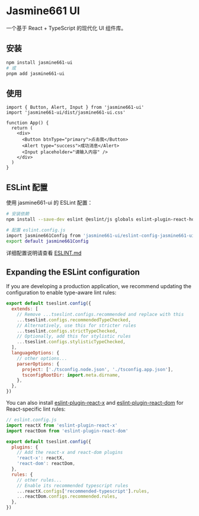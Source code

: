 # Jasmine661 UI

一个基于 React + TypeScript 的现代化 UI 组件库。

## 安装

```bash
npm install jasmine661-ui
# 或
pnpm add jasmine661-ui
```

## 使用

```tsx
import { Button, Alert, Input } from 'jasmine661-ui'
import 'jasmine661-ui/dist/jasmine661-ui.css'

function App() {
  return (
    <div>
      <Button btnType="primary">点击我</Button>
      <Alert type="success">成功消息</Alert>
      <Input placeholder="请输入内容" />
    </div>
  )
}
```

## ESLint 配置

使用 jasmine661-ui 的 ESLint 配置：

```bash
# 安装依赖
npm install --save-dev eslint @eslint/js globals eslint-plugin-react-hooks eslint-plugin-react-refresh typescript-eslint

# 配置 eslint.config.js
import jasmine661Config from 'jasmine661-ui/eslint-config-jasmine661-ui.js'
export default jasmine661Config
```

详细配置说明请查看 [ESLINT.md](./ESLINT.md)

## Expanding the ESLint configuration

If you are developing a production application, we recommend updating the configuration to enable type-aware lint rules:

```js
export default tseslint.config({
  extends: [
    // Remove ...tseslint.configs.recommended and replace with this
    ...tseslint.configs.recommendedTypeChecked,
    // Alternatively, use this for stricter rules
    ...tseslint.configs.strictTypeChecked,
    // Optionally, add this for stylistic rules
    ...tseslint.configs.stylisticTypeChecked,
  ],
  languageOptions: {
    // other options...
    parserOptions: {
      project: ['./tsconfig.node.json', './tsconfig.app.json'],
      tsconfigRootDir: import.meta.dirname,
    },
  },
})
```

You can also install [eslint-plugin-react-x](https://github.com/Rel1cx/eslint-react/tree/main/packages/plugins/eslint-plugin-react-x) and [eslint-plugin-react-dom](https://github.com/Rel1cx/eslint-react/tree/main/packages/plugins/eslint-plugin-react-dom) for React-specific lint rules:

```js
// eslint.config.js
import reactX from 'eslint-plugin-react-x'
import reactDom from 'eslint-plugin-react-dom'

export default tseslint.config({
  plugins: {
    // Add the react-x and react-dom plugins
    'react-x': reactX,
    'react-dom': reactDom,
  },
  rules: {
    // other rules...
    // Enable its recommended typescript rules
    ...reactX.configs['recommended-typescript'].rules,
    ...reactDom.configs.recommended.rules,
  },
})
```
